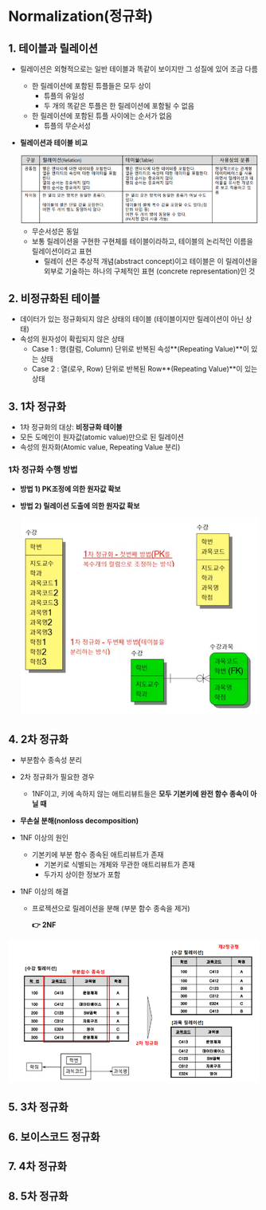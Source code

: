 # Normalization(정규화)



## 1. 테이블과 릴레이션

- 릴레이션은 외형적으로는 일반 테이블과 똑같이 보이지만 그 성질에 있어 조금 다름

  - 한 릴레이션에 포함된 튜플들은 모두 상이
    - 튜플의 유일성
    - 두 개의 똑같은 투플은 한 릴레이션에 포함될 수 없음
  - 한 릴레이션에 포함된 튜플 사이에는 순서가 없음
    - 튜플의 무순서성

- **릴레이션과 테이블 비교**

  <img src="..\..\img\image-20201020131951818.png" alt="image-20201020131951818" style="zoom:80%;" /> 

  - 무순서성은 동일
  - 보통 릴레이션을 구현한 구현체를 테이블이라하고, 테이블의 논리적인 이름을 릴레이션이라고 표현
    - 릴레이 션은 추상적 개념(abstract concept)이고 테이블은 이 릴레이션을 외부로 기술하는 하나의 구체적인 표현 (concrete representation)인 것



## 2. 비정규화된 테이블

- 데이터가 있는 정규화되지 않은 상태의 테이블 (테이블이지만 릴레이션이 아닌 상태)
- 속성의 원자성이 확립되지 않은 상태
  - Case 1 : 행(컬럼, Column) 단위로 반복된 속성**(Repeating Value)**이 있는 상태
  - Case 2 : 열(로우, Row) 단위로 반복된 Row**(Repeating Value)**이 있는 상태



## 3. 1차 정규화

- 1차 정규화의 대상: **비정규화 테이블**
- 모든 도메인이 원자값(atomic value)만으로 된 릴레이션
- 속성의 원자화(Atomic value, Repeating Value 분리)



### 1차 정규화 수행 방법

- **방법 1) PK조정에 의한 원자값 확보**

- **방법 2) 릴레이션 도출에 의한 원자값 확보**

   <img src="..\..\img\image-20201020135625900.png" alt="image-20201020135625900" style="zoom:80%;" />



## 4. 2차 정규화

- 부분함수 종속성 분리

- 2차 정규화가 필요한 경우

  - 1NF이고, 키에 속하지 않는 애트리뷰트들은 **모두 기본키에 완전 함수 종속이 아닐 때**

- **무손실 분해(nonloss decomposition)**

- 1NF 이상의 원인

  - 기본키에 부분 함수 종속된 애트리뷰트가 존재
    - 기본키로 식별되는 개체와 무관한 애트리뷰트가 존재
    - 두가지 상이한 정보가 포함

- 1NF 이상의 해결

  - 프로젝션으로 릴레이션을 분해 (부분 함수 종속을 제거)

    **:point_right: 2NF**

 <img src="..\..\img\image-20201020140402570.png" alt="image-20201020140402570" style="zoom:80%;" />



## 5. 3차 정규화





## 6. 보이스코드 정규화





## 7. 4차 정규화





## 8. 5차 정규화




